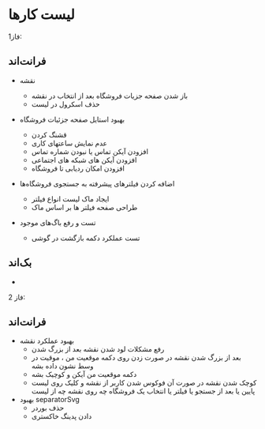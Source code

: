 # لیست کارها

فاز1:

## فرانت‌اند
- نقشه
  - باز شدن صفحه جزیات فروشگاه بعد از انتخاب در نقشه
  - حذف اسکرول در لیست
- بهبود استایل صفحه جزئیات فروشگاه
  - قشنگ کردن
  - عدم نمایش ساعتهای کاری
  - افزودن آیکن تماس یا نبودن شماره تماس
  - افزودن آیکن های شبکه های اجتماعی
  - افزودن امکان ردیابی تا فروشگاه
- اضافه کردن فیلترهای پیشرفته به جستجوی فروشگاه‌ها
  - ایجاد ماک لیست انواع فیلتر
  - طراحی صفحه فیلتر ها بر اساس ماک

- تست و رفع باگ‌های موجود
  - تست عملکرد دکمه بازگشت در گوشی

## بک‌اند

- 

فاز 2:

## فرانت‌اند
- بهبود عملکرد نقشه
  - رفع مشکلات لود شدن نقشه بعد از بزرگ شدن
  - بعد از بزرگ شدن نقشه در صورت زدن روی دکمه موقعیت من ، موقیت در وسط نشون داده بشه
  - دکمه موقعیت من آیکن و کوچیک بشه
  - کوچک شدن نقشه در صورت آن فوکوس شدن کاربر از نقشه و کلیک روی لیست پایین یا بعد از جستجو یا فیلتر یا انتخاب یک فروشگاه چه روی نقشه چه از لیست
- بهبود separatorSvg
  - حذف بوردر
  - دادن پدینگ خاکستری